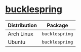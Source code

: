 # [bucklespring](https://github.com/zevv/bucklespring)

| Distribution | Package        |
| ------------ | -------------- |
| Arch Linux   | `bucklespring` |
| Ubuntu       | `bucklespring` |
